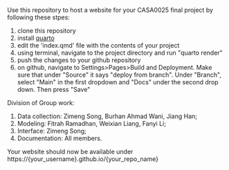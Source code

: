 Use this repository to host a website for your CASA0025 final project by following these stpes: 

1. clone this repository 
2. install [quarto](https://quarto.org/docs/download/) 
3. edit the 'index.qmd' file with the contents of your project
4. using terminal, navigate to the project directory and run "quarto render" 
5. push the changes to your github repository 
6. on github, navigate to Settings>Pages>Build and Deployment. Make sure that under "Source" it says "deploy from branch". Under "Branch", select "Main" in the first dropdown and "Docs" under the second drop down. Then press "Save"

Division of Group work: 
1. Data collection: Zimeng Song, Burhan Ahmad Wani, Jiang Han;
2. Modeling: Fitrah Ramadhan, Weixian Liang, Fanyi Li;
3. Interface: Zimeng Song;
4. Documentation: All members.

Your website should now be available under 
https://{your_username}.github.io/{your_repo_name}
